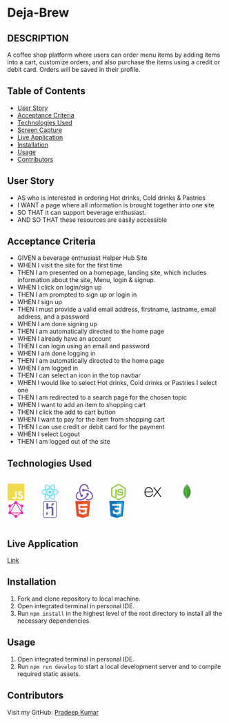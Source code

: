 # Deja-Brew

<!-- omit in toc -->
## DESCRIPTION
A coffee shop platform where users can order menu items by adding items into a cart, customize orders, and also purchase the items using a credit or debit card. Orders will be saved in their profile. 

<!-- omit in toc -->
## Table of Contents
- [User Story](#User-Story)
- [Acceptance Criteria](#Acceptance-Criteria)
- [Technologies Used](#technologies-used)
- [Screen Capture](#screen-capture)
- [Live Application](#live-application)
- [Installation](#installation)
- [Usage](#usage)
- [Contributors](#contributors)

## User Story

* AS who is interested in ordering Hot drinks, Cold drinks & Pastries 
* I WANT a page where all information is brought together into one site
* SO THAT it can support beverage enthusiast.
* AND SO THAT these resources are easily accessible

## Acceptance Criteria

* GIVEN a beverage enthusiast Helper Hub Site
* WHEN I visit the site for the first time
* THEN I am presented on a homepage, landing site, which includes information about the site, Menu, login & signup.
* WHEN I click on login/sign up
* THEN I am prompted to sign up or login in
* WHEN I sign up
* THEN I must provide a valid email address, firstname, lastname, email address, and a password
* WHEN I am done signing up
* THEN I am automatically directed to the home page
* WHEN I already have an account
* THEN I can login using an email and password
* WHEN I am done logging in
* THEN I am automatically directed to the home page
* WHEN I am logged in
* THEN I can select an icon in the top navbar
* WHEN I would like to select Hot drinks, Cold drinks or Pastries I select one
* THEN I am redirected to a search page for the chosen topic
* WHEN I want to add an item to shopping cart
* THEN I click the add to cart button
* WHEN I want to pay for the item from shopping cart
* THEN I can use credit or debit card for the payment
* WHEN I select Logout
* THEN I am logged out of the site

## Technologies Used
<div style="display: inline_block"><br>
  <img height="40" align="center" alt="Js" height="30" width="40" src="https://raw.githubusercontent.com/devicons/devicon/master/icons/javascript/javascript-plain.svg">
 &nbsp;&nbsp;&nbsp;&nbsp;&nbsp;&nbsp;&nbsp;&nbsp;
  <img height="40" align="center" alt="React" height="30" width="40" src="https://raw.githubusercontent.com/devicons/devicon/master/icons/react/react-original.svg">
 &nbsp;&nbsp;&nbsp;&nbsp;&nbsp;&nbsp;&nbsp;&nbsp;
  <img height="40" align="center" alt="Redux" height="30" width="40" src="https://raw.githubusercontent.com/devicons/devicon/master/icons/redux/redux-original.svg">
  &nbsp;&nbsp;&nbsp;&nbsp;&nbsp;&nbsp;&nbsp;&nbsp;
 <img height="40" align="center" alt="Node" height="30" width="40" src="https://raw.githubusercontent.com/devicons/devicon/master/icons/nodejs/nodejs-original.svg">
 &nbsp;&nbsp;&nbsp;&nbsp;&nbsp;&nbsp;&nbsp;&nbsp;
 <img height="40" align="center" alt="Express" height="30" width="40" src="https://raw.githubusercontent.com/devicons/devicon/master/icons/express/express-original.svg">
 &nbsp;&nbsp;&nbsp;&nbsp;&nbsp;&nbsp;&nbsp;&nbsp;
 <img height="40" align="center" alt="MongoDB" height="30" width="40" src="https://raw.githubusercontent.com/devicons/devicon/master/icons/mongodb/mongodb-original.svg">
 &nbsp;&nbsp;&nbsp;&nbsp;&nbsp;&nbsp;&nbsp;&nbsp;
 <img height="40" align="center" alt="GraphQL" height="30" width="40" src="https://raw.githubusercontent.com/devicons/devicon/master/icons/graphql/graphql-plain.svg">
 &nbsp;&nbsp;&nbsp;&nbsp;&nbsp;&nbsp;&nbsp;&nbsp;
  <img height="40" align="center" alt="Heroku" height="30" width="40" src="https://raw.githubusercontent.com/devicons/devicon/master/icons/heroku/heroku-original.svg">
 &nbsp;&nbsp;&nbsp;&nbsp;&nbsp;&nbsp;&nbsp;
  <img height="40" align="center" alt="HTML" height="30" width="40" src="https://raw.githubusercontent.com/devicons/devicon/master/icons/html5/html5-original.svg">
 &nbsp;&nbsp;&nbsp;&nbsp;&nbsp;&nbsp;&nbsp;&nbsp;
  <img height="40" align="center" alt="CSS" height="30" width="40" src="https://raw.githubusercontent.com/devicons/devicon/master/icons/css3/css3-original.svg">
  &nbsp;&nbsp;&nbsp;&nbsp;&nbsp;&nbsp;&nbsp;&nbsp;
</div>
  
  
</br>

## Live Application

[Link](https://dejaabrew.herokuapp.com)

## Installation
  1. Fork and clone repository to local machine. 
  2. Open integrated terminal in personal IDE.
  3. Run ```npm install``` in the highest level of the root directory to install all the necessary dependencies. 
   
## Usage 
  1. Open integrated terminal in personal IDE.
  2. Run ```npm run develop``` to start a local development server and to compile required static assets. 

## Contributors

Visit my GitHub:
[Pradeep Kumar](https://github.com/pra18apr) 
